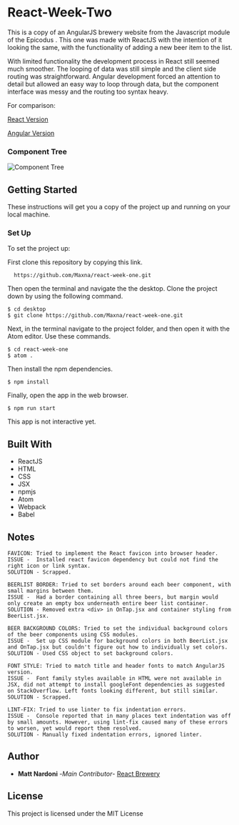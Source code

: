 # React-Week-Two

This is a copy of an AngularJS brewery website from the Javascript module of the Epicodus . This one was made with ReactJS with the intention of it looking the same, with the functionality of adding a new beer item to the list.

With limited functionality the development process in React still seemed much smoother. The looping of data was still simple and the client side routing was straightforward. Angular development forced an attention to detail but allowed an easy way to loop through data, but the component interface was messy and the routing too syntax heavy.

For comparison:

[React Version](https://github.com/react-week-one)

[Angular Version](https://github.com/Maxna/brewery)

### Component Tree

![Component Tree](src/assets/images/tree-final.png)

## Getting Started

These instructions will get you a copy of the project up and running on your local machine.

### Set Up

To set the project up:

First clone this repository by copying this link.

```
  https://github.com/Maxna/react-week-one.git

```

Then open the terminal and navigate the the desktop. Clone the project down by using the following command.

```
$ cd desktop
$ git clone https://github.com/Maxna/react-week-one.git
```

Next, in the terminal navigate to the project folder, and then open it with the Atom editor. Use these commands.

```
$ cd react-week-one
$ atom .
```

Then install the npm dependencies.

```
$ npm install
```

Finally, open the app in the web browser.

```
$ npm run start
```

This app is not interactive yet.

## Built With

* ReactJS
* HTML
* CSS
* JSX
* npmjs
* Atom
* Webpack
* Babel

## Notes

```
FAVICON: Tried to implement the React favicon into browser header.
ISSUE -  Installed react favicon dependency but could not find the right icon or link syntax.
SOLUTION - Scrapped.

BEERLIST BORDER: Tried to set borders around each beer component, with small margins between them.
ISSUE -  Had a border containing all three beers, but margin would only create an empty box underneath entire beer list container.
SOLUTION - Removed extra <div> in OnTap.jsx and container styling from BeerList.jsx.

BEER BACKGROUND COLORS: Tried to set the individual background colors of the beer components using CSS modules.
ISSUE -  Set up CSS module for background colors in both BeerList.jsx and OnTap.jsx but couldn't figure out how to individually set colors.
SOLUTION - Used CSS object to set background colors.

FONT STYLE: Tried to match title and header fonts to match AngularJS version.
ISSUE -  Font family styles available in HTML were not available in JSX, did not attempt to install googleFont dependencies as suggested on StackOverflow. Left fonts looking different, but still similar.
SOLUTION - Scrapped.

LINT-FIX: Tried to use linter to fix indentation errors.
ISSUE -  Console reported that in many places text indentation was off by small amounts. However, using lint-fix caused many of these errors to worsen, yet would report them resolved.
SOLUTION - Manually fixed indentation errors, ignored linter.
```

## Author

* **Matt Nardoni** -*Main Contributor*- [React Brewery](https://github.com/react-week-one)

## License

This project is licensed under the MIT License
